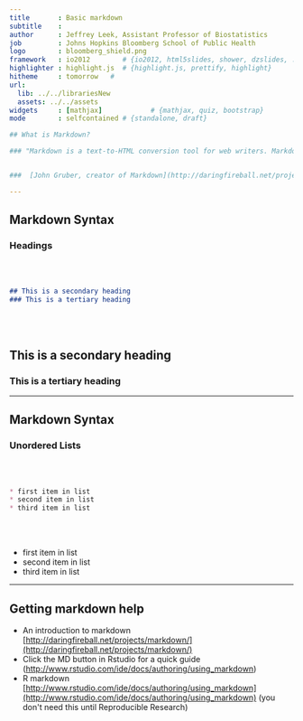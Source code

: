 ```yaml
---
title       : Basic markdown
subtitle    : 
author      : Jeffrey Leek, Assistant Professor of Biostatistics 
job         : Johns Hopkins Bloomberg School of Public Health
logo        : bloomberg_shield.png
framework   : io2012        # {io2012, html5slides, shower, dzslides, ...}
highlighter : highlight.js  # {highlight.js, prettify, highlight}
hitheme     : tomorrow   # 
url:
  lib: ../../librariesNew
  assets: ../../assets
widgets     : [mathjax]            # {mathjax, quiz, bootstrap}
mode        : selfcontained # {standalone, draft}

## What is Markdown?

### "Markdown is a text-to-HTML conversion tool for web writers. Markdown allows you to write using an easy-to-read, easy-to-write plain text format, then convert it to structurally valid XHTML (or HTML)."


###  [John Gruber, creator of Markdown](http://daringfireball.net/projects/markdown/) 

---
```


## Markdown Syntax

### Headings

<br></br>

```markdown
## This is a secondary heading
### This is a tertiary heading
```

<br></br>
## This is a secondary heading
### This is a tertiary heading

---

## Markdown Syntax

### Unordered Lists

<br></br>

```markdown
* first item in list
* second item in list
* third item in list
```

<br></br>
* first item in list
* second item in list
* third item in list

---

## Getting markdown help

* An introduction to markdown [http://daringfireball.net/projects/markdown/](http://daringfireball.net/projects/markdown/)
* Click the MD button in Rstudio for a quick guide (http://www.rstudio.com/ide/docs/authoring/using_markdown)
* R markdown [http://www.rstudio.com/ide/docs/authoring/using_markdown](http://www.rstudio.com/ide/docs/authoring/using_markdown) (you don't need this until Reproducible Research)
